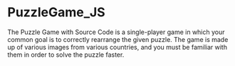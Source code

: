 # PuzzleGame_JS
The Puzzle Game with Source Code is a single-player game in which your common goal is to correctly rearrange the given puzzle. The game is made up of various images from various countries, and you must be familiar with them in order to solve the puzzle faster.